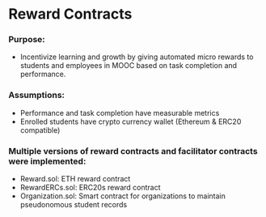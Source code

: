 # Reward Contracts

### Purpose:

- Incentivize learning and growth by giving automated micro rewards to students and employees in MOOC based on task completion and performance.

### Assumptions:

- Performance and task completion have measurable metrics
- Enrolled students have crypto currency wallet (Ethereum & ERC20 compatible)

### Multiple versions of reward contracts and facilitator contracts were implemented:

- Reward.sol: ETH reward contract
- RewardERCs.sol: ERC20s reward contract
- Organization.sol: Smart contract for organizations to maintain pseudonomous student records
